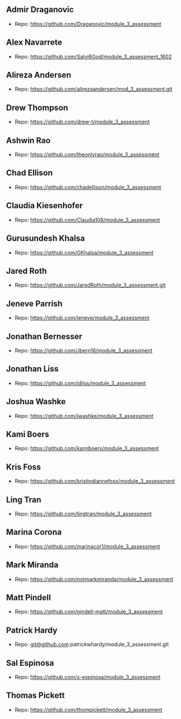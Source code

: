 ## Admir Draganovic

  - Repo: https://github.com/Draganovic/module_3_assessment

## Alex Navarrete

  - Repo: https://github.com/Salvi6God/module_3_assessment_1602

## Alireza Andersen

  - Repo: https://github.com/alirezaandersen/mod_3_assessment.git

## Drew Thompson

  - Repo: https://github.com/drew-t/module_3_assessment

## Ashwin Rao

  - Repo: https://github.com/theonlyrao/module_3_assessment

## Chad Ellison

  - Repo: https://github.com/chadellison/module_3_assessment

## Claudia Kiesenhofer

  - Repo: https://github.com/Claudia108/module_3_assessment

## Gurusundesh Khalsa

  - Repo: https://github.com/GKhalsa/module_3_assessment

## Jared Roth

  - Repo: https://github.com/JaredRoth/module_3_assessment.git

## Jeneve Parrish

  - Repo: https://github.com/jeneve/module_3_assessment

## Jonathan Bernesser

  - Repo: https://github.com/Jbern16/module_3_assessment

## Jonathan Liss

  - Repo: https://github.com/jdliss/module_3_assessment

## Joshua Washke

  - Repo: https://github.com/jwashke/module_3_assessment

## Kami Boers

  - Repo: https://github.com/kamiboers/module_3_assessment

## Kris Foss

  - Repo: https://github.com/kristindiannefoss/module_3_assessment

## Ling Tran

  - Repo: https://github.com/lingtran/module_3_assessment

## Marina Corona

  - Repo: https://github.com/marinacor1/module_3_assessment

## Mark Miranda

  - Repo: https://github.com/notmarkmiranda/module_3_assessment

## Matt Pindell

  - Repo: https://github.com/pindell-matt/module_3_assessment

## Patrick Hardy

  - Repo: git@github.com:patrickwhardy/module_3_assessment.git

## Sal Espinosa

  - Repo: https://github.com/s-espinosa/module_3_assessment

## Thomas Pickett

  - Repo: https://github.com/thompickett/module_3_assessment

